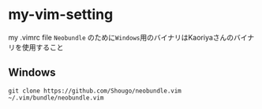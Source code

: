 # my-vim-setting
my .vimrc file
```Neobundle``` のために```Windows```用のバイナリはKaoriyaさんのバイナリを使用すること
## Windows
```mkdir -p ~/.vim/bundle
git clone https://github.com/Shougo/neobundle.vim ~/.vim/bundle/neobundle.vim
